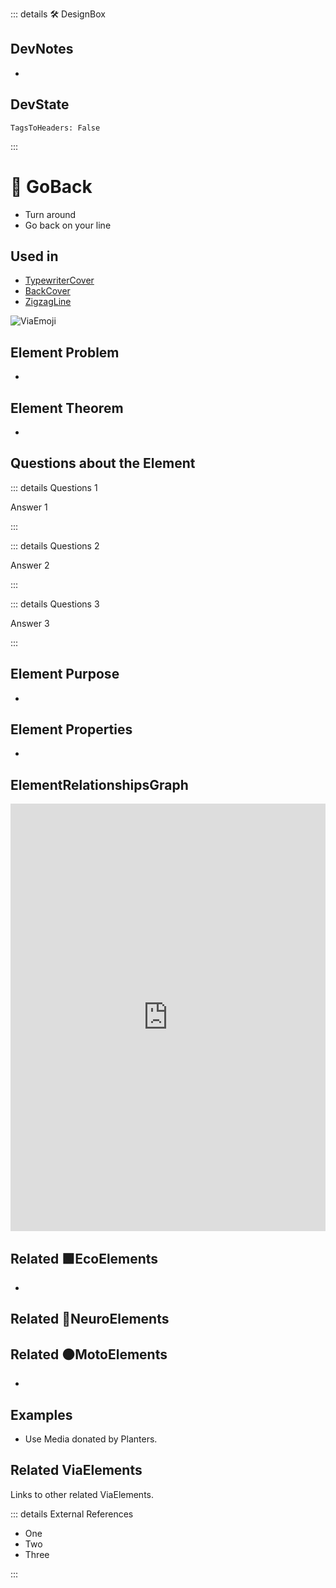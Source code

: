 ::: details 🛠 <dev>DesignBox</dev>

## DevNotes

-

## DevState

`TagsToHeaders: False`


:::

# 🔻 <via>GoBack</via>

- Turn around
- Go back on your line

## Used in

- [TypewriterCover](/reference/Via/ViaTheorem/ViaCover/TypewriterCover)
- [BackCover](/reference/Via/ViaTheorem/ViaCover/BackCover)
- [ZigzagLine](/reference/Via/ViaGeometry/ViaCurve/Overview)

![ViaEmoji](/Via/Via_Emoji.png)

## Element Problem

-

## Element Theorem

-

## Questions about the Element

::: details Questions 1

Answer 1

:::

::: details Questions 2

Answer 2

:::

::: details Questions 3

Answer 3

:::

## Element Purpose

-

## Element Properties

-

## ElementRelationshipsGraph

<iframe
    width="100%"
    height="684"
    frameborder="0"
    src="https://observablehq.com/embed/@d3/force-directed-graph/2?cells=chart"
></iframe>

## Related 🟩<eco>EcoElements</eco>

-

## Related 💜<neuro>NeuroElements</neuro>

## Related 🟠<moto>MotoElements</moto>

-

## Examples

- Use Media donated by Planters.

## Related <via>ViaElements</via>

Links to other related ViaElements.

::: details External References

- One
- Two
- Three

:::
